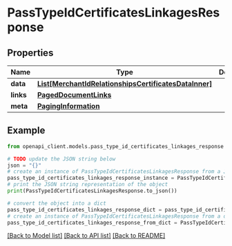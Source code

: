 # PassTypeIdCertificatesLinkagesResponse


## Properties

Name | Type | Description | Notes
------------ | ------------- | ------------- | -------------
**data** | [**List[MerchantIdRelationshipsCertificatesDataInner]**](MerchantIdRelationshipsCertificatesDataInner.md) |  | 
**links** | [**PagedDocumentLinks**](PagedDocumentLinks.md) |  | 
**meta** | [**PagingInformation**](PagingInformation.md) |  | [optional] 

## Example

```python
from openapi_client.models.pass_type_id_certificates_linkages_response import PassTypeIdCertificatesLinkagesResponse

# TODO update the JSON string below
json = "{}"
# create an instance of PassTypeIdCertificatesLinkagesResponse from a JSON string
pass_type_id_certificates_linkages_response_instance = PassTypeIdCertificatesLinkagesResponse.from_json(json)
# print the JSON string representation of the object
print(PassTypeIdCertificatesLinkagesResponse.to_json())

# convert the object into a dict
pass_type_id_certificates_linkages_response_dict = pass_type_id_certificates_linkages_response_instance.to_dict()
# create an instance of PassTypeIdCertificatesLinkagesResponse from a dict
pass_type_id_certificates_linkages_response_from_dict = PassTypeIdCertificatesLinkagesResponse.from_dict(pass_type_id_certificates_linkages_response_dict)
```
[[Back to Model list]](../README.md#documentation-for-models) [[Back to API list]](../README.md#documentation-for-api-endpoints) [[Back to README]](../README.md)


